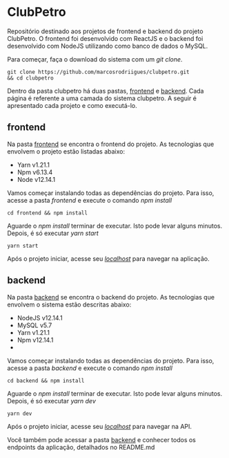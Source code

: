 # ClubPetro

Repositório destinado aos projetos de frontend e backend do projeto ClubPetro. O frontend foi desenvolvido com ReactJS e o backend foi desenvolvido com NodeJS utilizando como banco de dados o MySQL.

Para começar, faça o download do sistema com um _git clone_.
```
git clone https://github.com/marcosrodriigues/clubpetro.git
&& cd clubpetro
```
Dentro da pasta clubpetro há duas pastas, [frontend](https://github.com/marcosrodriigues/clubpetro/tree/master/frontend) e [backend](https://github.com/marcosrodriigues/clubpetro/tree/master/backend). Cada página é referente a uma camada do  sistema clubpetro.  A seguir é apresentado cada projeto e como executá-lo.

## frontend

Na pasta [frontend](https://github.com/marcosrodriigues/clubpetro/tree/master/frontend) se encontra o frontend do projeto. As tecnologias que envolvem o projeto estão listadas abaixo:
- Yarn v1.21.1
- Npm v6.13.4
- Node v12.14.1

Vamos começar instalando todas as dependências do projeto. Para isso, acesse a pasta _frontend_ e execute o comando _npm install_
 ```
cd frontend && npm install
```

Aguarde o _npm install_ terminar de executar. Isto pode levar alguns minutos. Depois, é só executar _yarn start_
```
yarn start
```
Após o projeto iniciar, acesse seu _[localhost](http://localhost:3000/)_ para navegar na aplicação.

## backend

Na pasta [backend](https://github.com/marcosrodriigues/clubpetro/tree/master/backend) se encontra o backend do projeto. As tecnologias que envolvem o sistema estão descritas abaixo:
- NodeJS v12.14.1
- MySQL v5.7
- Yarn v1.21.1
- Npm v12.14.1
- 
Vamos começar instalando todas as dependências do projeto. Para isso, acesse a pasta _backend_ e execute o comando _npm install_
 ```
cd backend && npm install
```

Aguarde o _npm install_ terminar de executar. Isto pode levar alguns minutos. Depois, é só executar _yarn dev_
```
yarn dev
```
Após o projeto iniciar, acesse seu _[localhost](http://localhost:3000/)_ para navegar na API.

Você também pode acessar a pasta [backend](https://github.com/marcosrodriigues/clubpetro/tree/master/backend)  e conhecer todos os endpoints da aplicação, detalhados no README.md